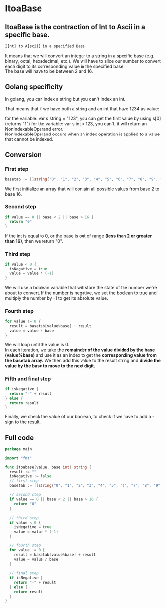 # ItoaBase

## ItoaBase is the contraction of Int to Ascii in a specific base.
```txt
I[nt] to A[scii] in a specified Base
```
It means that we will convert an integer to a string in a specific base (e.g. binary, octal, hexadecimal, etc.).
We will have to slice our number to convert each digit to its corresponding value in the specified base.  
The base will have to be between 2 and 16.

## Golang specificity
In golang, you can index a string but you can't index an int.

That means that if we have both a string and an int that have 1234 as value:

for the variable: var s string = "123", you can get the first value by using s[0] (returns "1")
for the variable: var s int = 123, you can't, it will return an NonIndexableOperand error.  
NonIndexableOperand occurs when an index operation is applied to a value that cannot be indexed.

## Conversion

### First step

```go
basetab := []string{"0", "1", "2", "3", "4", "5", "6", "7", "8", "9", "A", "B", "C", "D", "E", "F"}
```
We first initialize an array that will contain all possible values from base 2 to base 16.

### Second step
```go
if value == 0 || base < 2 || base > 16 {
  return "0"
}
```
If the int is equal to 0, or the base is out of range **(less than 2 or greater than 16)**, then we return "0".

### Third step
```go
if value < 0 {
  isNegative = true
  value = value * (-1)
}
```
We will use a boolean variable that will store the state of the number we're about to convert.
If the number is negative, we set the boolean to true and multiply the number by -1 to get its absolute value.

### Fourth step
```go
for value != 0 {
  result = basetab[value%base] + result
  value = value / base
}
```
We will loop until the value is 0.  
In each iteration, we take the **remainder of the value divided by the base (value%base)** and use it as an index to get the **corresponding value from the basetab array.**
We then add this value to the result string and **divide the value by the base to move to the next digit.**

### Fifth and final step
```go
if isNegative {
  return "-" + result
} else {
  return result
}
```
Finally, we check the value of our boolean, to check if we have to add a - sign to the result.

## Full code
```go
package main

import "fmt"

func itoabase(value, base int) string {
  result := ""
  isNegative := false
  // first step
  basetab := []string{"0", "1", "2", "3", "4", "5", "6", "7", "8", "9", "A", "B", "C", "D", "E", "F"}
  
  // second step
  if value == 0 || base < 2 || base > 16 {
    return "0"
  }
  
  // third step
  if value < 0 {
    isNegative = true
    value = value * (-1)
  }
  
  // fourth step
  for value != 0 {
    result = basetab[value%base] + result
    value = value / base
  }
  
  // final step
  if isNegative {
    return "-" + result
  } else {
    return result
  }
}
```
